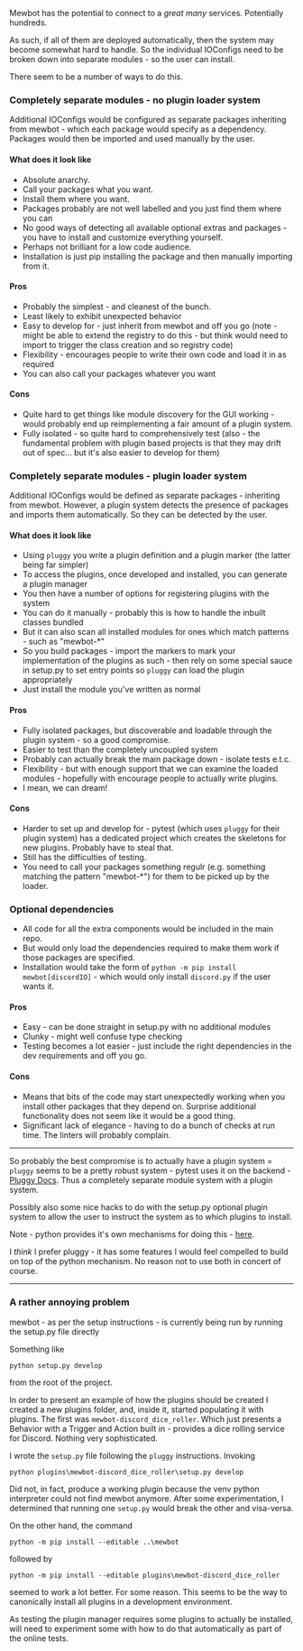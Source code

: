 
Mewbot has the potential to connect to a _great many_ services.
Potentially hundreds.

As such, if all of them are deployed automatically, then the system may become somewhat hard to handle.
So the individual IOConfigs need to be broken down into separate modules - so the user can install.

There seem to be a number of ways to do this.

### Completely separate modules - no plugin loader system

Additional IOConfigs would be configured as separate packages inheriting from mewbot - which each package would specify as a dependency.
Packages would then be imported and used manually by the user.

#### What does it look like

 - Absolute anarchy. 
 - Call your packages what you want.
 - Install them where you want.
 - Packages probably are not well labelled and you just find them where you can
 - No good ways of detecting all available optional extras and packages - you have to install and customize everything yourself.
 - Perhaps not brilliant for a low code audience.
 - Installation is just pip installing the package and then manually importing from it.

#### Pros

 - Probably the simplest - and cleanest of the bunch.
 - Least likely to exhibit unexpected behavior
 - Easy to develop for - just inherit from mewbot and off you go (note - might be able to extend the registry to do this - but think would need to import to trigger the class creation and so registry code)
 - Flexibility - encourages people to write their own code and load it in as required
 - You can also call your packages whatever you want


#### Cons

 - Quite hard to get things like module discovery for the GUI working - would probably end up reimplementing a fair amount of a plugin system.
 - Fully isolated - so quite hard to comprehensively test (also - the fundamental problem with plugin based projects is that they may drift out of spec... but it's also easier to develop for them)


### Completely separate modules - plugin loader system

Additional IOConfigs would be defined as separate packages - inheriting from mewbot.
However, a plugin system detects the presence of packages and imports them automatically. So they can be detected by the user.

#### What does it look like

 - Using `pluggy` you write a plugin definition and a plugin marker (the latter being far simpler)
 - To access the plugins, once developed and installed, you can generate a plugin manager
 - You then have a number of options for registering plugins with the system
 - You can do it manually - probably this is how to handle the inbuilt classes bundled
 - But it can also scan all installed modules for ones which match patterns - such as "mewbot-*"
 - So you build packages - import the markers to mark your implementation of the plugins as such - then rely on some special sauce in setup.py to set entry points so `pluggy` can load the plugin appropriately
 - Just install the module you've written as normal

#### Pros

 - Fully isolated packages, but discoverable and loadable through the plugin system - so a good compromise.
 - Easier to test than the completely uncoupled system
 - Probably can actually break the main package down - isolate tests e.t.c.
 - Flexibility - but with enough support that we can examine the loaded modules - hopefully with encourage people to actually write plugins.
 - I mean, we can dream!

#### Cons

 - Harder to set up and develop for - pytest (which uses `pluggy` for their plugin system) has a dedicated project which creates the skeletons for new plugins. Probably have to steal that.
 - Still has the difficulties of testing.
 - You need to call your packages something regulr (e.g. something matching the pattern "mewbot-*") for them to be picked up by the loader.

### Optional dependencies

- All code for all the extra components would be included in the main repo.
- But would only load the dependencies required to make them work if those packages are specified.
- Installation would take the form of `python -m pip install mewbot[discordIO]` - which would only install `discord.py` if the user wants it.

#### Pros

 - Easy - can be done straight in setup.py with no additional modules
 - Clunky - might well confuse type checking
 - Testing becomes a lot easier - just include the right dependencies in the dev requirements and off you go.

#### Cons

 - Means that bits of the code may start unexpectedly working when you install other packages that they depend on. Surprise additional functionality does not seem like it would be a good thing.
 - Significant lack of elegance - having to do a bunch of checks at run time. The linters will probably complain.

---

So probably the best compromise is to actually have a plugin system = `pluggy` seems to be a pretty robust system - pytest uses it on the backend - [Pluggy Docs](https://pluggy.readthedocs.io/).
Thus a completely separate module system with a plugin system.

Possibly also some nice hacks to do with the setup.py optional plugin system to allow the user to instruct the system as to which plugins to install.

Note - python provides it's own mechanisms for doing this - [here](https://packaging.python.org/en/latest/guides/creating-and-discovering-plugins/).

I _think_ I prefer pluggy - it has some features I would feel compelled to build on top of the python mechanism.
No reason not to use both in concert of course.

---

### A rather annoying problem

mewbot - as per the setup instructions - is currently being run by running the setup.py file directly

Something like

```shell
python setup.py develop
```

from the root of the project.

In order to present an example of how the plugins should be created I created a new plugins folder, and, inside it, started populating it with plugins. The first was `mewbot-discord_dice_roller`.
Which just presents a Behavior with a Trigger and Action built in - provides a dice rolling service for Discord.
Nothing very sophisticated.

I wrote the `setup.py` file following the `pluggy` instructions.
Invoking
```shell
python plugins\mewbot-discord_dice_roller\setup.py develop
```

Did not, in fact, produce a working plugin because the venv python interpreter could not find mewbot anymore.
After some experimentation, I determined that running one `setup.py` would break the other and visa-versa.

On the other hand, the command

```shell
python -m pip install --editable ..\mewbot
```

followed by

```shell
python -m pip install --editable plugins\mewbot-discord_dice_roller
```

seemed to work a lot better.
For some reason.
This seems to be the way to canonically install all plugins in a development environment.

As testing the plugin manager requires some plugins to actually be installed, will need to experiment some with how to do that automatically as part of the online tests.













